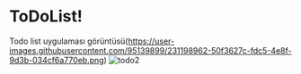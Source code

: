 # ToDoList!
Todo list uygulaması görüntüsü(https://user-images.githubusercontent.com/95139899/231198962-50f3627c-fdc5-4e8f-9d3b-034cf6a770eb.png)
![todo2](https://user-images.githubusercontent.com/95139899/231198967-a89997ba-9569-45ab-9b37-52287a0a14c6.png)
